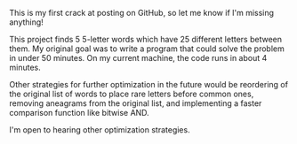 This is my first crack at posting on GitHub, so let me know if I'm missing anything!

This project finds 5 5-letter words which have 25 different letters between them. My original goal was to write a program that could solve the problem in under 50 minutes. On my current machine, the code runs in about 4 minutes.

Other strategies for further optimization in the future would be reordering of the original list of words to place rare letters before common ones, removing aneagrams from the original list, and implementing a faster comparison function like bitwise AND.

I'm open to hearing other optimization strategies. 
